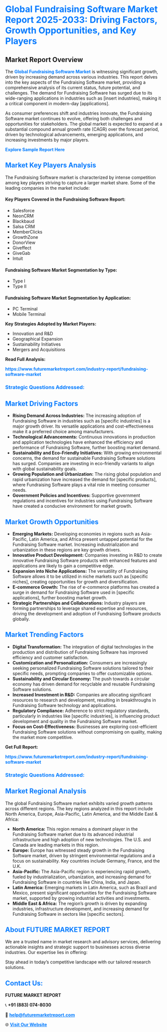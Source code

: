 <h1 style="color: #007BFF;">Global Fundraising Software Market Report 2025-2033: Driving Factors, Growth Opportunities, and Key Players</h1>

<section id="overview">
<h2>Market Report Overview</h2>
<p>The <a href="https://www.futuremarketreport.com/industry-report/fundraising-software-market" style="color: #007BFF; text-decoration: none;"><strong>Global Fundraising Software Market</strong></a> is witnessing significant growth, driven by increasing demand across various industries. This report delves into the key aspects of the Fundraising Software market, providing a comprehensive analysis of its current status, future potential, and challenges. The demand for Fundraising Software has surged due to its wide-ranging applications in industries such as [insert industries], making it a critical component in modern-day [applications].</p>
<p>As consumer preferences shift and industries innovate, the Fundraising Software market continues to evolve, offering both challenges and opportunities for stakeholders. The global market is expected to expand at a substantial compound annual growth rate (CAGR) over the forecast period, driven by technological advancements, emerging applications, and increasing investments by major players.</p>
</section>

<section id="overview">
<p><a href="https://www.futuremarketreport.com/request-sample/reportId=100797" style="color: #007BFF; text-decoration: none;"><strong>Explore Sample Report Here</strong></a></p>
</section>

<section id="key-players">
<h2 style="color: #007BFF;">Market Key Players Analysis</h2>
<p>The Fundraising Software market is characterized by intense competition among key players striving to capture a larger market share. Some of the leading companies in the market include:</p>
<h4>Key Players Covered in the Fundraising Software Report:</h4>
<ul><li>Salesforce</li><li>NeonCRM</li><li>Blackbaud</li><li>Salsa CRM</li><li>MemberClicks</li><li>GrowthZone</li><li>DonorView</li><li>Giveffect</li><li>GiveGab</li><li>Intuit</li></ul>
<h4>Fundraising Software Market Segmentation by Type:</h4>
<ul><li>Type I</li><li>Type II</li></ul>

<h4>Fundraising Software Market Segmentation by Application:</h4>
<ul><li>PC Terminal</li><li>Mobile Terminal</li></ul>
<p><strong>Key Strategies Adopted by Market Players:</strong></p>
<ul>
<li>Innovation and R&D</li>
<li>Geographical Expansion</li>
<li>Sustainability Initiatives</li>
<li>Mergers and Acquisitions</li>
</ul>
</section>

<section>
<p><strong>Read Full Analysis: </strong></p><a href="https://www.futuremarketreport.com/industry-report/fundraising-software-market" style="color: #007BFF; text-decoration: none;"><strong>https://www.futuremarketreport.com/industry-report/fundraising-software-market</strong></a>
<h3 style="color: #007BFF;">Strategic Questions Addressed:</h3>
</section>

<section id="driving-factors">
<h2 style="color: #007BFF;">Market Driving Factors</h2>
<ul>
<li><strong>Rising Demand Across Industries:</strong> The increasing adoption of Fundraising Software in industries such as [specific industries] is a major growth driver. Its versatile applications and cost-effectiveness make it a preferred choice among manufacturers.</li>
<li><strong>Technological Advancements:</strong> Continuous innovations in production and application technologies have enhanced the efficiency and performance of Fundraising Software, further boosting market demand.</li>
<li><strong>Sustainability and Eco-Friendly Initiatives:</strong> With growing environmental concerns, the demand for sustainable Fundraising Software solutions has surged. Companies are investing in eco-friendly variants to align with global sustainability goals.</li>
<li><strong>Growing Population and Urbanization:</strong> The rising global population and rapid urbanization have increased the demand for [specific products], where Fundraising Software plays a vital role in meeting consumer needs.</li>
<li><strong>Government Policies and Incentives:</strong> Supportive government regulations and incentives for industries using Fundraising Software have created a conducive environment for market growth.</li>
</ul>
</section>

<section id="growth-opportunities">
<h2 style="color: #007BFF;">Market Growth Opportunities</h2>
<ul>
<li><strong>Emerging Markets:</strong> Developing economies in regions such as Asia-Pacific, Latin America, and Africa present untapped potential for the Fundraising Software market. Increasing industrialization and urbanization in these regions are key growth drivers.</li>
<li><strong>Innovative Product Development:</strong> Companies investing in R&D to create innovative Fundraising Software products with enhanced features and applications are likely to gain a competitive edge.</li>
<li><strong>Expansion into Niche Applications:</strong> The versatility of Fundraising Software allows it to be utilized in niche markets such as [specific niches], creating opportunities for growth and diversification.</li>
<li><strong>E-commerce Growth:</strong> The rise of e-commerce platforms has created a surge in demand for Fundraising Software used in [specific applications], further boosting market growth.</li>
<li><strong>Strategic Partnerships and Collaborations:</strong> Industry players are forming partnerships to leverage shared expertise and resources, driving the development and adoption of Fundraising Software products globally.</li>
</ul>
</section>

<section id="trending-factors">
<h2 style="color: #007BFF;">Market Trending Factors</h2>
<ul>
<li><strong>Digital Transformation:</strong> The integration of digital technologies in the production and distribution of Fundraising Software has improved efficiency and customer satisfaction.</li>
<li><strong>Customization and Personalization:</strong> Consumers are increasingly seeking personalized Fundraising Software solutions tailored to their specific needs, prompting companies to offer customizable options.</li>
<li><strong>Sustainability and Circular Economy:</strong> The push towards a circular economy has driven demand for recyclable and reusable Fundraising Software solutions.</li>
<li><strong>Increased Investment in R&D:</strong> Companies are allocating significant resources to research and development, resulting in breakthroughs in Fundraising Software technology and applications.</li>
<li><strong>Regulatory Compliance:</strong> Adherence to strict regulatory standards, particularly in industries like [specific industries], is influencing product development and quality in the Fundraising Software market.</li>
<li><strong>Focus on Cost-Effectiveness:</strong> Businesses are exploring cost-efficient Fundraising Software solutions without compromising on quality, making the market more competitive.</li>
</ul>
</section>

<section>
<p><strong>Get Full Report: </strong></p><a href="https://www.futuremarketreport.com/industry-report/fundraising-software-market" style="color: #007BFF; text-decoration: none;"><strong>https://www.futuremarketreport.com/industry-report/fundraising-software-market</strong></a>
<h3 style="color: #007BFF;">Strategic Questions Addressed:</h3>
</section>


<section id="regional-analysis">
<h2 style="color: #007BFF;">Market Regional Analysis</h2>
<p>The global Fundraising Software market exhibits varied growth patterns across different regions. The key regions analyzed in this report include North America, Europe, Asia-Pacific, Latin America, and the Middle East & Africa:</p>
<ul>
<li><strong>North America:</strong> This region remains a dominant player in the Fundraising Software market due to its advanced industrial infrastructure and high adoption of new technologies. The U.S. and Canada are leading markets in this region.</li>
<li><strong>Europe:</strong> Europe has witnessed steady growth in the Fundraising Software market, driven by stringent environmental regulations and a focus on sustainability. Key countries include Germany, France, and the U.K.</li>
<li><strong>Asia-Pacific:</strong> The Asia-Pacific region is experiencing rapid growth, fueled by industrialization, urbanization, and increasing demand for Fundraising Software in countries like China, India, and Japan.</li>
<li><strong>Latin America:</strong> Emerging markets in Latin America, such as Brazil and Mexico, present significant opportunities for the Fundraising Software market, supported by growing industrial activities and investments.</li>
<li><strong>Middle East & Africa:</strong> The region’s growth is driven by expanding industries, infrastructure development, and increasing demand for Fundraising Software in sectors like [specific sectors].</li>
</ul>
</section>

<footer>
<h2 style="color: #007BFF;">About FUTURE MARKET REPORT</h2>
<p>We are a trusted name in market research and advisory services, delivering actionable insights and strategic support to businesses across diverse industries. Our expertise lies in offering:</p>

<p>Stay ahead in today’s competitive landscape with our tailored research solutions.</p>

<h2 style="color: #007BFF;">Contact Us:</h2>
<p><strong>FUTURE MARKET REPORT</strong></p>
<p>📞 <strong>+91 (883) 074-8030</strong></p>
<p>📧 <strong><a href="mailto:help@futuremarketreport.com" style="color: #007BFF;">help@futuremarketreport.com</a></strong></p>
<p>🌐 <strong><a href="https://www.futuremarketreport.com/" style="color: #007BFF;">Visit Our Website</a></strong></p>
</footer>